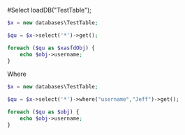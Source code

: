 #Select
loadDB("TestTable");
```php
$x = new databases\TestTable;

$qu = $x->select('*')->get();

foreach ($qu as $xasfdObj) {
    echo $obj->username;
}
```

Where
```php
$x = new databases\TestTable;

$qu = $x->select('*')->where("username","Jeff")->get();

foreach ($qu as $obj) {
    echo $obj->username;
}
```